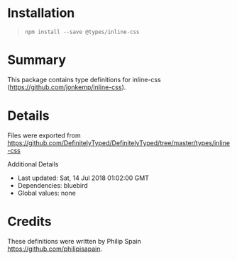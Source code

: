 # Installation
> `npm install --save @types/inline-css`

# Summary
This package contains type definitions for inline-css (https://github.com/jonkemp/inline-css).

# Details
Files were exported from https://github.com/DefinitelyTyped/DefinitelyTyped/tree/master/types/inline-css

Additional Details
 * Last updated: Sat, 14 Jul 2018 01:02:00 GMT
 * Dependencies: bluebird
 * Global values: none

# Credits
These definitions were written by Philip Spain <https://github.com/philipisapain>.
